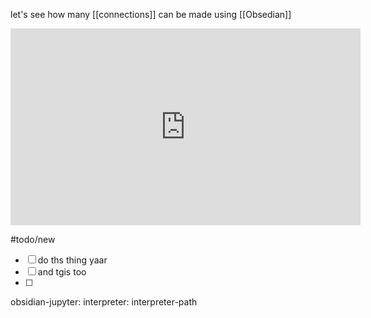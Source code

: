 let's see how many [[connections]] can be made using [[Obsedian]]

<iframe width="560" height="315" src="https://www.youtube.com/embed/qt4g7Djy5AE" title="YouTube video player" frameborder="0" allow="accelerometer; autoplay; clipboard-write; encrypted-media; gyroscope; picture-in-picture; web-share" allowfullscreen></iframe>

#todo/new
- [ ] do ths thing yaar
- [ ] and tgis too
- [ ] 


obsidian-jupyter: interpreter: interpreter-path